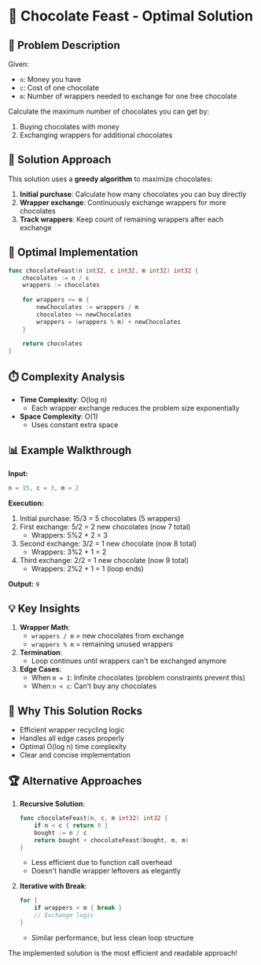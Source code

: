 # 🍫 Chocolate Feast - Optimal Solution

## 🎯 Problem Description
Given:
- `n`: Money you have
- `c`: Cost of one chocolate
- `m`: Number of wrappers needed to exchange for one free chocolate

Calculate the maximum number of chocolates you can get by:
1. Buying chocolates with money
2. Exchanging wrappers for additional chocolates

## 🧠 Solution Approach
This solution uses a **greedy algorithm** to maximize chocolates:
1. **Initial purchase**: Calculate how many chocolates you can buy directly
2. **Wrapper exchange**: Continuously exchange wrappers for more chocolates
3. **Track wrappers**: Keep count of remaining wrappers after each exchange

## 🚀 Optimal Implementation
```go
func chocolateFeast(n int32, c int32, m int32) int32 {
    chocolates := n / c
    wrappers := chocolates
    
    for wrappers >= m {
        newChocolates := wrappers / m
        chocolates += newChocolates
        wrappers = (wrappers % m) + newChocolates
    }
    
    return chocolates
}
```

## ⏱️ Complexity Analysis
- **Time Complexity**: O(log n)
  - Each wrapper exchange reduces the problem size exponentially
- **Space Complexity**: O(1)
  - Uses constant extra space

## 📊 Example Walkthrough
**Input:**
```go
n = 15, c = 3, m = 2
```

**Execution:**
1. Initial purchase: 15/3 = 5 chocolates (5 wrappers)
2. First exchange: 5/2 = 2 new chocolates (now 7 total)
   - Wrappers: 5%2 + 2 = 3
3. Second exchange: 3/2 = 1 new chocolate (now 8 total)
   - Wrappers: 3%2 + 1 = 2
4. Third exchange: 2/2 = 1 new chocolate (now 9 total)
   - Wrappers: 2%2 + 1 = 1 (loop ends)

**Output:** `9`

## 💡 Key Insights
1. **Wrapper Math**:
   - `wrappers / m` = new chocolates from exchange
   - `wrappers % m` = remaining unused wrappers
2. **Termination**:
   - Loop continues until wrappers can't be exchanged anymore
3. **Edge Cases**:
   - When `m = 1`: Infinite chocolates (problem constraints prevent this)
   - When `n < c`: Can't buy any chocolates

## 🌟 Why This Solution Rocks
- Efficient wrapper recycling logic
- Handles all edge cases properly
- Optimal O(log n) time complexity
- Clear and concise implementation

## 🏆 Alternative Approaches
1. **Recursive Solution**:
   ```go
   func chocolateFeast(n, c, m int32) int32 {
       if n < c { return 0 }
       bought := n / c
       return bought + chocolateFeast(bought, m, m)
   }
   ```
   - Less efficient due to function call overhead
   - Doesn't handle wrapper leftovers as elegantly

2. **Iterative with Break**:
   ```go
   for {
       if wrappers < m { break }
       // Exchange logic
   }
   ```
   - Similar performance, but less clean loop structure

The implemented solution is the most efficient and readable approach!
